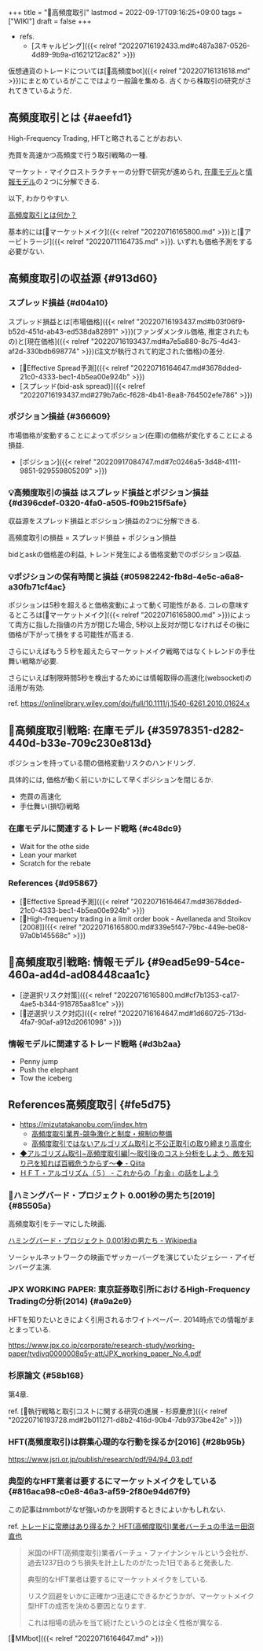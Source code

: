 +++
title = "📝高頻度取引"
lastmod = 2022-09-17T09:16:25+09:00
tags = ["WIKI"]
draft = false
+++

-   refs.
    -   [スキャルピング]({{< relref "20220716192433.md#c487a387-0526-4d89-9b9a-d1621212ac82" >}})

仮想通貨のトレードについては[📝高頻度bot]({{< relref "20220716131618.md" >}})にまとめているがここではより一般論を集める. 古くから株取引の研究がされてきているようだ.


## 高頻度取引とは {#aeefd1}

High-Frequency Trading, HFTと略されることがおおい.

売買を高速かつ高頻度で行う取引戦略の一種.

マーケット・マイクロストラクチャーの分野で研究が進められ, [在庫モデル](#35978351-d282-440d-b33e-709c230e813d)と[情報モデル](#9ead5e99-54ce-460a-ad4d-ad08448caa1c)の２つに分解できる.

以下, わかりやすい.

[高頻度取引とは何か？](https://www.sparx.co.jp/report/special/2718.html)

基本的には[📝マーケットメイク]({{< relref "20220716165800.md" >}})と[📝アービトラージ]({{< relref "20220711164735.md" >}}). いずれも価格予測をする必要がない.


## 高頻度取引の収益源 {#913d60}


### スプレッド損益 {#d04a10}

スプレッド損益とは[市場価格]({{< relref "20220716193437.md#b03f06f9-b52d-451d-ab43-ed538da82891" >}})(ファンダメンタル価格, 推定されたもの)と[現在価格]({{< relref "20220716193437.md#a7e5a880-8c75-4d43-af2d-330bdb698774" >}})(注文が執行されて約定された価格)の差分.

-   [📍Effective Spread予測]({{< relref "20220716164647.md#3678dded-21c0-4333-bec1-4b5ea00e924b" >}})
-   [スプレッド(bid-ask spread)]({{< relref "20220716193437.md#279b7a6c-f628-4b41-8ea8-764502efe786" >}})


### ポジション損益 {#366609}

市場価格が変動することによってポジション(在庫)の価格が変化することによる損益.

-   [ポジション]({{< relref "20220917084747.md#7c0246a5-3d48-4111-9851-929559805209" >}})


### 💡高頻度取引の損益 はスプレッド損益とポジション損益 {#d396cdef-0320-4fa0-a505-f09b215f5afe}

収益源をスプレッド損益とポジション損益の2つに分解できる.

高頻度取引の損益 = スプレッド損益 + ポジション損益

bidとaskの価格差の利益, トレンド発生による価格変動でのポジション収益.


### 💡ポジションの保有時間と損益 {#05982242-fb8d-4e5c-a6a8-a30fb71cf4ac}

ポジションは5秒を超えると価格変動によって動く可能性がある. コレの意味するところは[📝マーケットメイク]({{< relref "20220716165800.md" >}})によって両方に指した指値の片方が閉じた場合, 5秒以上反対が閉じなければその後に価格が下がって損をする可能性が高まる.

さらにいえばもう５秒を超えたらマーケットメイク戦略ではなくトレンドの手仕舞い戦略が必要.

さらにいえば制限時間5秒を検出するためには情報取得の高速化(websocket)の活用が有効.

ref. <https://onlinelibrary.wiley.com/doi/full/10.1111/j.1540-6261.2010.01624.x>


## 📍高頻度取引戦略: 在庫モデル {#35978351-d282-440d-b33e-709c230e813d}

ポジションを持っている間の価格変動リスクのハンドリング.

具体的には, 価格が動く前にいかにして早くポジションを閉じるか.

-   売買の高速化
-   手仕舞い(損切)戦略


### 在庫モデルに関連するトレード戦略 {#c48dc9}

-   Wait for the othe side
-   Lean your market
-   Scratch for the rebate


### References {#d95867}

-   [📍Effective Spread予測]({{< relref "20220716164647.md#3678dded-21c0-4333-bec1-4b5ea00e924b" >}})
-   [📄High-frequency trading in a limit order book - Avellaneda and Stoikov [2008]​]({{< relref "20220716165800.md#339e5f47-79bc-449e-be08-97a0b145568c" >}})


## 📍高頻度取引戦略: 情報モデル {#9ead5e99-54ce-460a-ad4d-ad08448caa1c}

-   [逆選択リスク対策]({{< relref "20220716165800.md#cf7b1353-ca17-4ae5-b344-918785aa81ce" >}})
-   [📍逆選択リスク対応]({{< relref "20220716164647.md#1d660725-713d-4fa7-90af-a912d2061098" >}})


### 情報モデルに関連するトレード戦略 {#d3b2aa}

-   Penny jump
-   Push the elephant
-   Tow the iceberg


## References高頻度取引 {#fe5d75}

-   <https://mizutatakanobu.com/jindex.htm>
    -   [高頻度取引業界-競争激化と制度・規制の整備](https://www.sparx.co.jp/report/special/2753.html)
    -   [高頻度取引ではないアルゴリズム取引と不公正取引の取り締まり高度化](https://www.sparx.co.jp/report/special/2764.html)
-   [◆アルゴリズム取引~高頻度取引編|～取引後のコスト分析をしよう、敵を知り己を知れば百戦危うからず～◆ - Qiita](https://qiita.com/kanawoinvest/items/639b974095d747da5ce2)
-   [ＨＦＴ・アルゴリズム（５） - これからの「お金」の話をしよう](https://we.love-profit.com/entry/2016/10/20/093329)


### 🎥ハミングバード・プロジェクト 0.001秒の男たち[2019] {#85505a}

高頻度取引をテーマにした映画.

[ハミングバード・プロジェクト 0.001秒の男たち - Wikipedia](https://ja.wikipedia.org/wiki/%E3%83%8F%E3%83%9F%E3%83%B3%E3%82%B0%E3%83%90%E3%83%BC%E3%83%89%E3%83%BB%E3%83%97%E3%83%AD%E3%82%B8%E3%82%A7%E3%82%AF%E3%83%88_0.001%E7%A7%92%E3%81%AE%E7%94%B7%E3%81%9F%E3%81%A1)

ソーシャルネットワークの映画でザッカーバーグを演じていたジェシー・アイゼンバーグ主演.


### JPX WORKING PAPER: 東京証券取引所におけるHigh-Frequency Tradingの分析(2014) {#a9a2e9}

HFTを知りたいときによく引用されるホワイトペーパー. 2014時点での情報がまとまっている.

<https://www.jpx.co.jp/corporate/research-study/working-paper/tvdivq0000008q5y-att/JPX_working_paper_No.4.pdf>


### 杉原論文 {#58b168}

第4章.

ref. [📄執行戦略と取引コストに関する研究の進展 - 杉原慶彦]({{< relref "20220716193728.md#2b011271-d8b2-416d-90b4-7db9373be42e" >}})


### HFT(高頻度取引)は群集心理的な行動を採るか[2016] {#28b95b}

<https://www.jsri.or.jp/publish/research/pdf/94/94_03.pdf>


### 典型的なHFT業者は要するにマーケットメイクをしている {#816aca98-c0e8-46a3-af59-2f80e94d67f9}

この記事はmmbotがなぜ強いのかを説明するときによいかもしれない.

ref. [トレードに常勝はあり得るか？ HFT(高頻度取引)業者バーチュの手法＝田渕直也](https://www.mag2.com/p/money/221183)

> 米国のHFT(高頻度取引)業者バーチュ・ファイナンシャルという会社が、過去1237日のうち損失を計上したのがたった1日であると発表した.
>
> 典型的なHFT業者は要するにマーケットメイクをしている.
>
> リスク回避をいかに正確かつ迅速にできるかどうかが、マーケットメイク型HFTの成否を決める要因となります.
>
> これは相場の読みを当て続けたというのとは全く性格が異なる.

[📝MMbot]({{< relref "20220716164647.md" >}})
